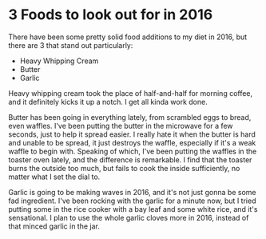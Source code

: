 # 3 Foods to look out for in 2016

There have been some pretty solid food additions to my diet in 2016, but there are 3 that stand out particularly:

  - Heavy Whipping Cream
  - Butter
  - Garlic

Heavy whipping cream took the place of half-and-half for morning  coffee, and it definitely kicks it up a notch.  I get all kinda work done.

Butter has been going in everything lately, from scrambled eggs to bread, even waffles.  I've been putting the butter in the microwave for a few seconds, just to help it spread easier.  I really hate it when the butter is hard and unable to be spread, it just destroys the waffle, especially if it's a weak waffle to begin with.  Speaking of which, I've been putting the waffles in the toaster oven lately, and the difference is remarkable.  I find that the toaster burns the outside too much, but fails to cook the inside sufficiently, no matter what I set the dial to.

Garlic is going to be making waves in 2016, and it's not just gonna be some fad ingredient.  I've been rocking with the garlic for a minute now, but I tried putting some in the rice cooker with a bay leaf and some white rice, and it's sensational.  I plan to use the whole garlic cloves more in 2016, instead of that minced garlic in the jar.
